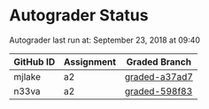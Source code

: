 # Autograder Status
Autograder last run at: September 23, 2018 at 09:40

| GitHub ID | Assignment | Graded Branch |
|-----------|------------|---------------|
| mjlake | a2 | [graded-a37ad7](https://github.com/Fall2018COMP401-001/a2-mjlake/tree/graded-a37ad7) | 
| n33va | a2 | [graded-598f83](https://github.com/Fall2018COMP401-001/a2-n33va/tree/graded-598f83) | 
